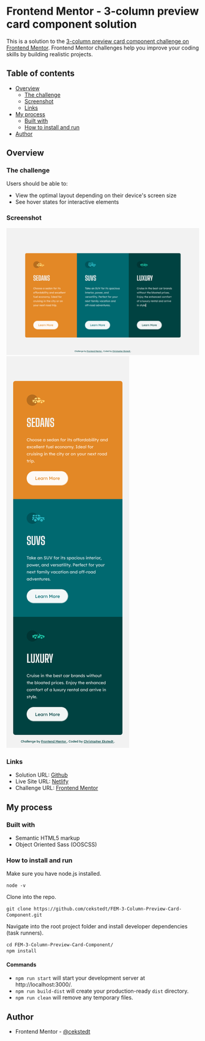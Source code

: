 # Frontend Mentor - 3-column preview card component solution

This is a solution to the [3-column preview card component challenge on Frontend Mentor](https://www.frontendmentor.io/challenges/3column-preview-card-component-pH92eAR2-). Frontend Mentor challenges help you improve your coding skills by building realistic projects.

## Table of contents

- [Overview](#overview)
  - [The challenge](#the-challenge)
  - [Screenshot](#screenshot)
  - [Links](#links)
- [My process](#my-process)
  - [Built with](#built-with)
  - [How to install and run](#how-to-install-and-run)
- [Author](#author)

## Overview

### The challenge

Users should be able to:

- View the optimal layout depending on their device's screen size
- See hover states for interactive elements

### Screenshot

![Desktop](./design/desktop-screenshot.png)
![Mobile](./design/mobile-screenshot.png)

### Links

- Solution URL: [Github](https://github.com/cekstedt/FEM-3-Column-Preview-Card-Component)
- Live Site URL: [Netlify](https://magenta-semolina-7afb37.netlify.app/)
- Challenge URL: [Frontend Mentor](https://www.frontendmentor.io/challenges/3column-preview-card-component-pH92eAR2-)


## My process

### Built with

- Semantic HTML5 markup
- Object Oriented Sass (OOSCSS)

### How to install and run

Make sure you have node.js installed.
```
node -v
```

Clone into the repo.
```
git clone https://github.com/cekstedt/FEM-3-Column-Preview-Card-Component.git
```

Navigate into the root project folder and install developer dependencies (task runners).
```
cd FEM-3-Column-Preview-Card-Component/
npm install
```
#### Commands

- `npm run start` will start your development server at http://localhost:3000/.
- `npm run build-dist` will create your production-ready `dist` directory.
- `npm run clean` will remove any temporary files.

## Author

- Frontend Mentor - [@cekstedt](https://www.frontendmentor.io/profile/cekstedt)
